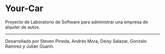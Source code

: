 Your-Car
========

Proyecto de Laboratorio de Software para administrar una empresa de alquiler de autos. 



_____
Desarrollado por Steven Pineda, Andrés Mora, Deisy Salazar, Gonzalo Ramirez y Julián Guarín.